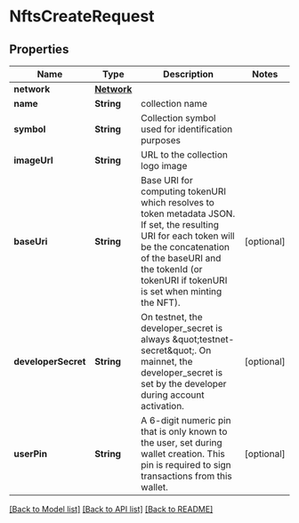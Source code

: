 # NftsCreateRequest

## Properties
Name | Type | Description | Notes
------------ | ------------- | ------------- | -------------
**network** | [**Network**](Network.md) |  | 
**name** | **String** | collection name | 
**symbol** | **String** | Collection symbol used for identification purposes | 
**imageUrl** | **String** | URL to the collection logo image | 
**baseUri** | **String** | Base URI for computing tokenURI which resolves to token metadata JSON. If set, the resulting URI for each token will be the concatenation of the baseURI and the tokenId (or tokenURI if tokenURI is set when minting the NFT). | [optional] 
**developerSecret** | **String** | On testnet, the developer_secret is always \&quot;testnet-secret\&quot;. On mainnet, the developer_secret is set by the developer during account activation. | [optional] 
**userPin** | **String** | A 6-digit numeric pin that is only known to the user, set during  wallet creation. This pin is required to sign transactions from  this wallet. | [optional] 

[[Back to Model list]](../README.md#documentation-for-models) [[Back to API list]](../README.md#documentation-for-api-endpoints) [[Back to README]](../README.md)



